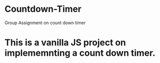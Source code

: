 # Countdown-Timer
Group Assignment on count down timer
#  This is a vanilla JS project on implememnting a count down timer.

